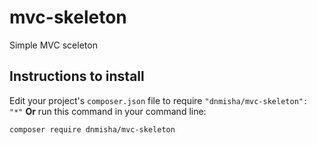 # mvc-skeleton

Simple MVC sceleton

## Instructions to install

Edit your project's `composer.json` file to require `"dnmisha/mvc-skeleton": "*"` 
**Or** run this command in your command line:
```bash
composer require dnmisha/mvc-skeleton
``` 
